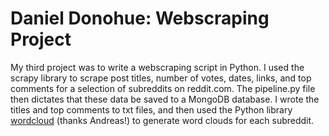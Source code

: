 # Daniel Donohue: Webscraping Project

My third project was to write a webscraping script in Python.  I used the scrapy library to scrape post titles, number of votes, dates, links, and top comments for a selection of subreddits on reddit.com.  The pipeline.py file then dictates that these data be saved to a MongoDB database.  I wrote the titles and top comments to txt files, and then used the Python library <a href="https://github.com/amueller/word_cloud">wordcloud</a> (thanks Andreas!) to generate word clouds for each subreddit.  
